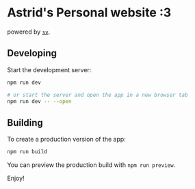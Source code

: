 # Astrid's Personal website :3

powered by [`sv`](https://github.com/sveltejs/cli).

## Developing

Start the development server:

```bash
npm run dev

# or start the server and open the app in a new browser tab
npm run dev -- --open
```

## Building

To create a production version of the app:

```bash
npm run build
```

You can preview the production build with `npm run preview`.

Enjoy!
